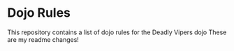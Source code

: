 Dojo Rules
==========

This repository contains a list of dojo rules for the Deadly Vipers dojo
These are my readme changes!
